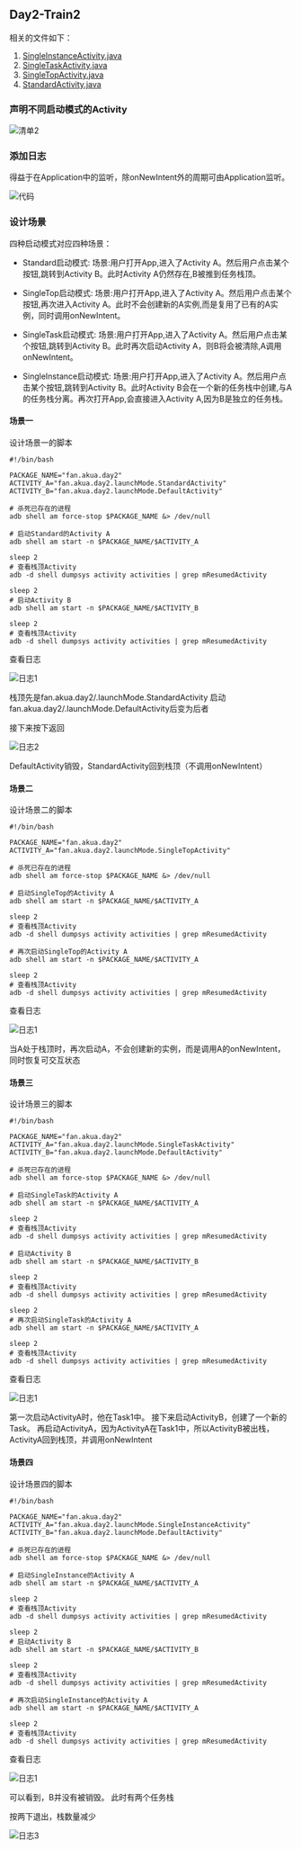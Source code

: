 ## Day2-Train2

相关的文件如下：
1. [SingleInstanceActivity.java](https://partner-gitlab.mioffice.cn/nj-trainingcollege/miclassroom240819/androidgroup4/tanzhehao/homework/-/blob/main/day2/app/src/main/java/fan/akua/day2/launchMode/SingleInstanceActivity.java)
2. [SingleTaskActivity.java](https://partner-gitlab.mioffice.cn/nj-trainingcollege/miclassroom240819/androidgroup4/tanzhehao/homework/-/blob/main/day2/app/src/main/java/fan/akua/day2/launchMode/SingleTaskActivity.java)
3. [SingleTopActivity.java](https://partner-gitlab.mioffice.cn/nj-trainingcollege/miclassroom240819/androidgroup4/tanzhehao/homework/-/blob/main/day2/app/src/main/java/fan/akua/day2/launchMode/SingleTopActivity.java)
4. [StandardActivity.java](https://partner-gitlab.mioffice.cn/nj-trainingcollege/miclassroom240819/androidgroup4/tanzhehao/homework/-/blob/main/day2/app/src/main/java/fan/akua/day2/launchMode/StandardActivity.java)

### 声明不同启动模式的Activity

![清单2](pic/543994415865795.png)

### 添加日志

得益于在Application中的监听，除onNewIntent外的周期可由Application监听。

![代码](pic/77593704471936.png)

### 设计场景

四种启动模式对应四种场景：

- Standard启动模式:
  场景:用户打开App,进入了Activity A。然后用户点击某个按钮,跳转到Activity B。此时Activity A仍然存在,B被推到任务栈顶。

- SingleTop启动模式:
  场景:用户打开App,进入了Activity A。然后用户点击某个按钮,再次进入Activity A。此时不会创建新的A实例,而是复用了已有的A实例，同时调用onNewIntent。

- SingleTask启动模式:
  场景:用户打开App,进入了Activity A。然后用户点击某个按钮,跳转到Activity B。此时再次启动Activity A，则B将会被清除,A调用onNewIntent。

- SingleInstance启动模式:
  场景:用户打开App,进入了Activity A。然后用户点击某个按钮,跳转到Activity B。此时Activity B会在一个新的任务栈中创建,与A的任务栈分离。再次打开App,会直接进入Activity A,因为B是独立的任务栈。

#### 场景一

设计场景一的脚本

```shell
#!/bin/bash

PACKAGE_NAME="fan.akua.day2"
ACTIVITY_A="fan.akua.day2.launchMode.StandardActivity"
ACTIVITY_B="fan.akua.day2.launchMode.DefaultActivity"

# 杀死已存在的进程
adb shell am force-stop $PACKAGE_NAME &> /dev/null

# 启动Standard的Activity A
adb shell am start -n $PACKAGE_NAME/$ACTIVITY_A

sleep 2
# 查看栈顶Activity
adb -d shell dumpsys activity activities | grep mResumedActivity

sleep 2
# 启动Activity B
adb shell am start -n $PACKAGE_NAME/$ACTIVITY_B

sleep 2
# 查看栈顶Activity
adb -d shell dumpsys activity activities | grep mResumedActivity
```

查看日志

![日志1](pic/314752910809655.png)

栈顶先是fan.akua.day2/.launchMode.StandardActivity
启动fan.akua.day2/.launchMode.DefaultActivity后变为后者

接下来按下返回

![日志2](pic/276211903562970.png)

DefaultActivity销毁，StandardActivity回到栈顶（不调用onNewIntent）

#### 场景二

设计场景二的脚本

```shell
#!/bin/bash

PACKAGE_NAME="fan.akua.day2"
ACTIVITY_A="fan.akua.day2.launchMode.SingleTopActivity"

# 杀死已存在的进程
adb shell am force-stop $PACKAGE_NAME &> /dev/null

# 启动SingleTop的Activity A
adb shell am start -n $PACKAGE_NAME/$ACTIVITY_A

sleep 2
# 查看栈顶Activity
adb -d shell dumpsys activity activities | grep mResumedActivity

# 再次启动SingleTop的Activity A
adb shell am start -n $PACKAGE_NAME/$ACTIVITY_A

sleep 2
# 查看栈顶Activity
adb -d shell dumpsys activity activities | grep mResumedActivity
```

查看日志

![日志1](pic/327782592938992.png)

当A处于栈顶时，再次启动A，不会创建新的实例，而是调用A的onNewIntent，同时恢复可交互状态

#### 场景三

设计场景三的脚本

```shell
#!/bin/bash

PACKAGE_NAME="fan.akua.day2"
ACTIVITY_A="fan.akua.day2.launchMode.SingleTaskActivity"
ACTIVITY_B="fan.akua.day2.launchMode.DefaultActivity"

# 杀死已存在的进程
adb shell am force-stop $PACKAGE_NAME &> /dev/null

# 启动SingleTask的Activity A
adb shell am start -n $PACKAGE_NAME/$ACTIVITY_A

sleep 2
# 查看栈顶Activity
adb -d shell dumpsys activity activities | grep mResumedActivity

# 启动Activity B
adb shell am start -n $PACKAGE_NAME/$ACTIVITY_B

sleep 2
# 查看栈顶Activity
adb -d shell dumpsys activity activities | grep mResumedActivity

sleep 2
# 再次启动SingleTask的Activity A
adb shell am start -n $PACKAGE_NAME/$ACTIVITY_A

sleep 2
# 查看栈顶Activity
adb -d shell dumpsys activity activities | grep mResumedActivity
```

查看日志

![日志1](pic/12745716290239.png)

第一次启动ActivityA时，他在Task1中。
接下来启动ActivityB，创建了一个新的Task。
再启动ActivityA，因为ActivityA在Task1中，所以ActivityB被出栈，ActivityA回到栈顶，并调用onNewIntent

#### 场景四

设计场景四的脚本

```shell
#!/bin/bash

PACKAGE_NAME="fan.akua.day2"
ACTIVITY_A="fan.akua.day2.launchMode.SingleInstanceActivity"
ACTIVITY_B="fan.akua.day2.launchMode.DefaultActivity"

# 杀死已存在的进程
adb shell am force-stop $PACKAGE_NAME &> /dev/null

# 启动SingleInstance的Activity A
adb shell am start -n $PACKAGE_NAME/$ACTIVITY_A

sleep 2
# 查看栈顶Activity
adb -d shell dumpsys activity activities | grep mResumedActivity

sleep 2
# 启动Activity B
adb shell am start -n $PACKAGE_NAME/$ACTIVITY_B

sleep 2
# 查看栈顶Activity
adb -d shell dumpsys activity activities | grep mResumedActivity

# 再次启动SingleInstance的Activity A
adb shell am start -n $PACKAGE_NAME/$ACTIVITY_A

sleep 2
# 查看栈顶Activity
adb -d shell dumpsys activity activities | grep mResumedActivity
```

查看日志

![日志1](pic/179905736792155.png)

可以看到，B并没有被销毁。
此时有两个任务栈

按两下退出，栈数量减少

![日志3](pic/161005066515887.png)


